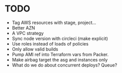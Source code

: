 # TODO

* Tag AWS resources with stage, project...
* Better AZN
* A VPC strategy
* Sync node version with circleci (make explicit)
* Use roles instead of loads of policies
* Only allow valid builds 
* Pump AMI ref into Terraform vars from Packer. 
* Make airbag target the asg and instances only
* What do we do about concurrent deploys? Queue?
